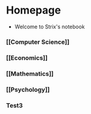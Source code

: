 # Homepage
- Welcome to Strix's notebook

### [[Computer Science]]
### [[Economics]]
### [[Mathematics]]
### [[Psychology]]
### Test3